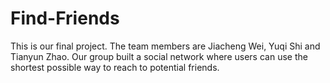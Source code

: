 # Find-Friends
This is our final project. The team members are Jiacheng Wei, Yuqi Shi and Tianyun Zhao. Our group built a social network where users can use the shortest possible way to reach to potential friends.
